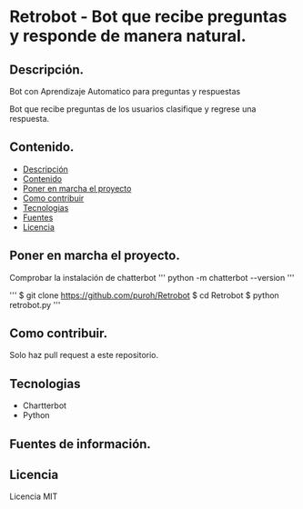 # Retrobot - Bot que recibe preguntas y responde de manera natural.


## <div id="Description"></div> Descripción.
Bot con Aprendizaje Automatico para preguntas y respuestas


Bot que recibe preguntas de los usuarios clasifique y regrese una respuesta.

## <div id="Content"></div> Contenido.


- [Descripción](#Description)
- [Contenido](#Content)
- [Poner en marcha el proyecto](#Started)
- [Como contribuir](#Contribute)
- [Tecnologias](#Technologies)
- [Fuentes](#Resources)
- [Licencia](#License)


## <div id="Started"></div> Poner en marcha el proyecto.
Comprobar la instalación de chatterbot 
'''
python -m chatterbot --version
'''

'''
$ git clone https://github.com/puroh/Retrobot
$ cd Retrobot
$ python retrobot.py
'''
## <div id="Contribute"></div> Como contribuir.

Solo haz pull request a este repositorio.
## <div id="Tecnologies"></div> Tecnologias

* Chartterbot
* Python

## <div id="Resources"></div> Fuentes de información.
## <div id="License"></div> Licencia
Licencia MIT
